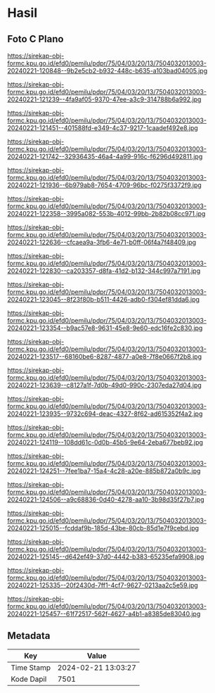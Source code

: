 # Hasil

## Foto C Plano

https://sirekap-obj-formc.kpu.go.id/efd0/pemilu/pdpr/75/04/03/20/13/7504032013003-20240221-120848--9b2e5cb2-b932-448c-b635-a103bad04005.jpg

https://sirekap-obj-formc.kpu.go.id/efd0/pemilu/pdpr/75/04/03/20/13/7504032013003-20240221-121239--4fa9af05-9370-47ee-a3c9-314788b6a992.jpg

https://sirekap-obj-formc.kpu.go.id/efd0/pemilu/pdpr/75/04/03/20/13/7504032013003-20240221-121451--401588fd-e349-4c37-9217-1caadef492e8.jpg

https://sirekap-obj-formc.kpu.go.id/efd0/pemilu/pdpr/75/04/03/20/13/7504032013003-20240221-121742--32936435-46a4-4a99-916c-f6296d492811.jpg

https://sirekap-obj-formc.kpu.go.id/efd0/pemilu/pdpr/75/04/03/20/13/7504032013003-20240221-121936--6b979ab8-7654-4709-96bc-f0275f3372f9.jpg

https://sirekap-obj-formc.kpu.go.id/efd0/pemilu/pdpr/75/04/03/20/13/7504032013003-20240221-122358--3995a082-553b-4012-99bb-2b82b08cc971.jpg

https://sirekap-obj-formc.kpu.go.id/efd0/pemilu/pdpr/75/04/03/20/13/7504032013003-20240221-122636--cfcaea9a-3fb6-4e71-b0ff-06f4a7f48409.jpg

https://sirekap-obj-formc.kpu.go.id/efd0/pemilu/pdpr/75/04/03/20/13/7504032013003-20240221-122830--ca203357-d8fa-41d2-b132-344c997a7191.jpg

https://sirekap-obj-formc.kpu.go.id/efd0/pemilu/pdpr/75/04/03/20/13/7504032013003-20240221-123045--8f23f80b-b511-4426-adb0-f304ef81dda6.jpg

https://sirekap-obj-formc.kpu.go.id/efd0/pemilu/pdpr/75/04/03/20/13/7504032013003-20240221-123354--b9ac57e8-9631-45e8-9e60-edc16fe2c830.jpg

https://sirekap-obj-formc.kpu.go.id/efd0/pemilu/pdpr/75/04/03/20/13/7504032013003-20240221-123517--68160be6-8287-4877-a0e8-7f8e0667f2b8.jpg

https://sirekap-obj-formc.kpu.go.id/efd0/pemilu/pdpr/75/04/03/20/13/7504032013003-20240221-123639--c8127a1f-7d0b-49d0-990c-2307eda27d04.jpg

https://sirekap-obj-formc.kpu.go.id/efd0/pemilu/pdpr/75/04/03/20/13/7504032013003-20240221-123935--9732c694-deac-4327-8f62-ad615352f4a2.jpg

https://sirekap-obj-formc.kpu.go.id/efd0/pemilu/pdpr/75/04/03/20/13/7504032013003-20240221-124119--108dd61c-0d0b-45b5-9e64-2eba677beb92.jpg

https://sirekap-obj-formc.kpu.go.id/efd0/pemilu/pdpr/75/04/03/20/13/7504032013003-20240221-124251--7fee1ba7-15a4-4c28-a20e-885b872a0b9c.jpg

https://sirekap-obj-formc.kpu.go.id/efd0/pemilu/pdpr/75/04/03/20/13/7504032013003-20240221-124506--a9c68836-0d40-4278-aa10-3b98d35f27b7.jpg

https://sirekap-obj-formc.kpu.go.id/efd0/pemilu/pdpr/75/04/03/20/13/7504032013003-20240221-125015--fcddaf9b-185d-43be-80cb-85d1e7f9cebd.jpg

https://sirekap-obj-formc.kpu.go.id/efd0/pemilu/pdpr/75/04/03/20/13/7504032013003-20240221-125145--d642ef49-37d0-4442-b383-65235efa9908.jpg

https://sirekap-obj-formc.kpu.go.id/efd0/pemilu/pdpr/75/04/03/20/13/7504032013003-20240221-125335--20f2430d-7ff1-4cf7-9627-0213aa2c5e59.jpg

https://sirekap-obj-formc.kpu.go.id/efd0/pemilu/pdpr/75/04/03/20/13/7504032013003-20240221-125457--61f72517-562f-4627-a4b1-a8385de83040.jpg


## Metadata

| Key        | Value               |
| ---------- | ------------------- |
| Time Stamp | 2024-02-21 13:03:27 |
| Kode Dapil | 7501                |



